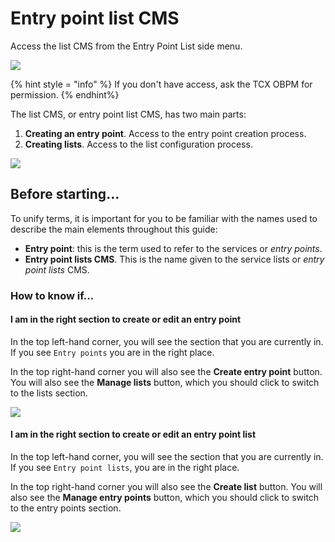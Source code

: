 # Entry point list CMS

Access the list CMS from the Entry Point List side menu.

![](.gitbook/assets/entrypoint_list_menu_lateral.png)

{% hint style = "info" %} If you don't have access, ask the TCX OBPM for permission. {% endhint%}

The list CMS, or entry point list CMS, has two main parts:

1. **Creating an entry point**. Access to the entry point creation process.
2. **Creating lists**. Access to the list configuration process.

![](.gitbook/assets/entrypoint_list_entrypoint.gif)

## Before starting...

To unify terms, it is important for you to be familiar with the names used to describe the main elements throughout this guide:

- **Entry point**: this is the term used to refer to the services or *entry points*.
- **Entry point lists CMS**. This is the name given to the service lists or *entry point lists* CMS.

### How to know if...

#### I am in the right section to create or edit an entry point

In the top left-hand corner, you will see the section that you are currently in. If you see `Entry points` you are in the right place.

In the top right-hand corner you will also see the **Create entry point** button. You will also see the **Manage lists** button, which you should click to switch to the lists section.

![](.gitbook/assets/seccion_entrypoints.png)

#### I am in the right section to create or edit an entry point list

In the top left-hand corner, you will see the section that you are currently in. If you see `Entry point lists`, you are in the right place.

In the top right-hand corner you will also see the **Create list** button. You will also see the **Manage entry points** button, which you should click to switch to the entry points section.

![](.gitbook/assets/seccion_listas.png)
